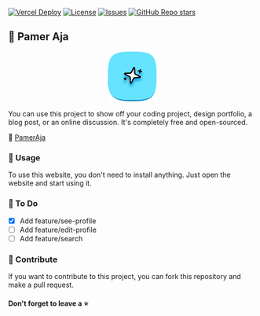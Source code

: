 [![Vercel Deploy](https://deploy-badge.vercel.app/vercel/pameraja)](pameraja.vercel.app)
[![License](https://img.shields.io/github/license/msafdev/pameraja)](https://github.com/msafdev/pameraja/blob/main/LICENSE.txt)
[![Issues](https://img.shields.io/github/issues/msafdev/pameraja)](https://github.com/msafdev/pameraja/issues)
[![GitHub Repo stars](https://img.shields.io/github/stars/msafdev/pameraja?style=flat&color=yellow)](https://github.com/msafdev/pameraja/stargazers)

## 🔮 Pamer Aja

<div align="center">
  <img src="https://raw.githubusercontent.com/msafdev/pameraja/26b540d149d2c405a593027806b7fbddc9dea3cd/public/icon.svg" alt="Pamer Aja Logo" width="100" />
</div>

You can use this project to show off your coding project, design portfolio, a blog post, or an online discussion. It's completely free and open-sourced. 

🔗 [PamerAja](https://pameraja.vercel.app)

### 🚀 Usage

To use this website, you don't need to install anything. Just open the website and start using it.

### 🚦 To Do

- [x] Add feature/see-profile
- [ ] Add feature/edit-profile
- [ ] Add feature/search

### 📝 Contribute

If you want to contribute to this project, you can fork this repository and make a pull request.

#### Don't forget to leave a ⭐️
